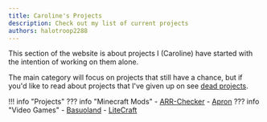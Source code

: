 ```yaml
---
title: Caroline's Projects
description: Check out my list of current projects
authors: halotroop2288
---
```


This section of the website is about projects I (Caroline) have started
with the intention of working on them alone.

The main category will focus on projects that still have a chance,
but if you'd like to read about projects that I've given up on see
[dead projects](/caroline/projects/dead "Caroline's Dead Projects").

!!! info "Projects"
    ??? info "Minecraft Mods"
        - [ARR-Checker](/caroline/projects/arrchecker)
        - [Apron](/btu/projects/apron)
    ??? info "Video Games"
        - [Basuoland](/caroline/projects/basuoland)
        - [LiteCraft](/caroline/projects/litecraft)
